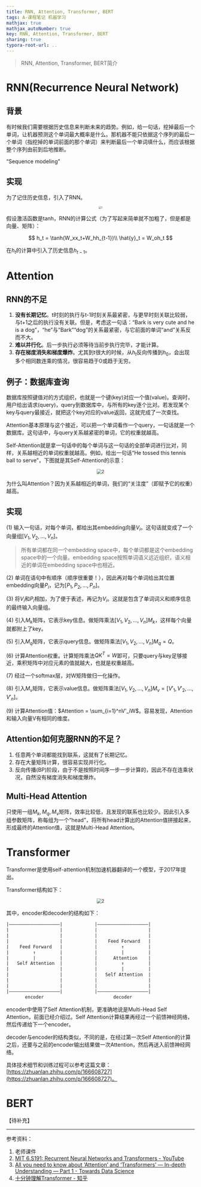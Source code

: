 ```yaml
---
title: RNN, Attention, Transformer, BERT
tags: A-课程笔记 机器学习
mathjax: true
mathjax_autoNumber: true
key: RNN, Attention, Transformer, BERT
sharing: true
typora-root-url: ..
---
```


> RNN, Attention, Transformer, BERT简介

<!--more-->

# RNN(Recurrence Neural Network)

## 背景

有时候我们需要根据历史信息来判断未来的趋势。例如，给一句话，挖掉最后一个单词，让机器预测这个单词最大概率是什么。那机器不能只依据这个序列的最后一个单词（指挖掉的单词前面的那个单词）来判断最后一个单词填什么，而应该根据整个序列由前到后地推断。

“Sequence modeling”

## 实现

为了记住历史信息，引入了RNN。

<center><img src="/assets/images/AI/RNN_1.png" alt="1" style="zoom: 45%;" /></center>

假设激活函数是tanh，RNN的计算公式（为了写起来简单就不加粗了，但是都是向量、矩阵）：

$$
h_t = \tanh(W_xx_t+W_hh_{t-1})\\
\hat{y}_t = W_oh_t
$$

在$h_t$的计算中引入了历史信息$h_{t-1}$。

# Attention

## RNN的不足

1. **没有长期记忆**。t时刻的执行与t-1时刻关系最紧密，与更早时刻关联比较弱，与t+1之后的执行没有关联。但是，考虑这一句话：“Bark is very cute and he is a dog”，“he”与“Bark”“dog”的关系最紧密，与它前面的单词“and”关系反而不大。
2. **难以并行化**。后一步执行必须等待当前步执行完毕，才能计算。
3. **存在梯度消失和梯度爆炸**。尤其到t很大的时候，从$h_t$反向传播到$h_0$，会出现多个相同数连乘的情况，很容易趋于0或趋于无穷。

## 例子：数据库查询

数据库按照键值对的方式组织，也就是一个键(key)对应一个值(value)。查询时，用户给出请求(query)，query到数据库中，与所有的key逐个比对。若发现某个key与query最接近，就把这个key对应的value返回，这就完成了一次查找。

Attention基本原理与这个接近，可以把一个单词看作一个query，一句话就是一个数据库。这句话中，与query关系越紧密的单词，它的权重就越高。

Self-Attention就是拿一句话中的每个单词与这一句话的全部单词进行比对，同样，关系越相近的单词权重就越高。例如，给出一句话“He tossed this tennis ball to serve”，下图就是其Self-Attention的示意：

<center><img src="/assets/images/AI/Attention_1.png" alt="2" style="zoom: 80%;" /></center>

为什么叫Attention？因为关系越相近的单词，我们的“关注度”（即赋予它的权重）越高。

## 实现

(1) 输入一句话，对每个单词，都给出其embedding向量$V_i$。这句话就变成了一个向量组$[V_1, V_2, ..., V_n]$。

> 所有单词都在同一个embedding space中，每个单词都是这个embedding space中的一个向量。embedding space按照单词语义远近组织，语义相近的单词在embedding space中也相近。

(2) 单词在语句中有顺序（顺序很重要！），因此再对每个单词给出其位置embedding向量$P_i$，记为$[P_1, P_2, ..., P_n]$。

(3) 将$V_i$和$P_i$相加，为了便于表述，再记为$V_i$。这就是包含了单词词义和顺序信息的最终输入向量组。

(4) 引入$M_k$矩阵，它表示key信息。做矩阵乘法$[V_1, V_2, ..., V_n]M_k$，这样每个向量就都附上了key。

(5) 引入$M_q$矩阵，它表示query信息。做矩阵乘法$[V_1, V_2, ..., V_n]M_q=Q$。

(6) 计算Attention权重。计算矩阵乘法$QK^T=W$即可，只要query与key足够接近，乘积矩阵中对应元素的值就越大，也就是权重越高。

(7) 经过一个softmax层，对W矩阵做归一化操作。

(8) 引入$M_v$矩阵，它表示value信息。做矩阵乘法$[V_1, V_2, ..., V_n]M_v = [V'_1, V'_2, ..., V'_n]$。

(9) 计算Attention值：$Attention = \sum_{i=1}^nV'_iW$。容易发现，Attention和输入向量V有相同的维度。

## Attention如何克服RNN的不足？

1. 任意两个单词都能找到联系，这就有了长期记忆。
2. 存在大量矩阵计算，很容易实现并行化。
3. 反向传播(BP)阶段，由于不是按照时间序一步一步计算的，因此不存在连乘状况，自然没有梯度消失和梯度爆炸。

## Multi-Head Attention

只使用一组$M_k, M_q, M_v$矩阵，效率比较低，且发现的联系也比较少。因此引入多组参数矩阵，称每组为一个“head”，将所有head计算出的Attention值拼接起来，形成最终的Attention值，这就是Multi-Head Attention。

# Transformer

Transformer是使用self-attention机制加速机器翻译的一个模型，于2017年提出。

Transformer结构如下：

<center><img src="/assets/images/AI/Transformer_1.webp" alt="2" style="zoom: 80%;" /></center>

其中，encoder和decoder的结构如下：

``` xml
|———————————————————|            |———————————————————|
|                   |            |                   |
|                   |            |                   |
|                   |            |    Feed Forward   |
|    Feed Forward   |            |         ↑         |
|         ↑         |            |         |         |
|         |         |            |      Attention    |
|   Self Attention  |            |         ↑         |
|                   |            |         |         |
|                   |            |   Self Attention  |
|                   |            |                   |
|                   |            |                   |
|———————————————————|            |———————————————————|
       encoder                          decoder       
```

encoder中使用了Self Attention机制，更准确地说是Multi-Head Self Attention，前面已经介绍过。Self Attention计算结果再经过一个前馈神经网络，然后传递给下一个encoder。

decoder与encoder的结构类似，不同的是，在经过第一次Self Attention的计算之后，还要与之前的encoder输出结果做一次Attention，然后再送入前馈神经网络。

具体技术细节和训练过程可以参考这篇文章：[https://zhuanlan.zhihu.com/p/166608727](https://zhuanlan.zhihu.com/p/166608727)。

# BERT

【待补充】

--- 

参考资料：

1. 老师课件
2. [MIT 6.S191: Recurrent Neural Networks and Transformers - YouTube](https://www.youtube.com/watch?v=QvkQ1B3FBqA&list=PLtBw6njQRU-rwp5__7C0oIVt26ZgjG9NI&index=2&t=6s&ab_channel=AlexanderAmini)
3. [All you need to know about ‘Attention’ and ‘Transformers’ — In-depth Understanding — Part 1 - Towards Data Science](https://towardsdatascience.com/all-you-need-to-know-about-attention-and-transformers-in-depth-understanding-part-1-552f0b41d021#:~:text=Attention%20helps%20to%20draw%20connections,any%20other%20short%2Drange%20dependencies.)
4. [十分钟理解Transformer - 知乎](https://zhuanlan.zhihu.com/p/82312421?theme=dark)